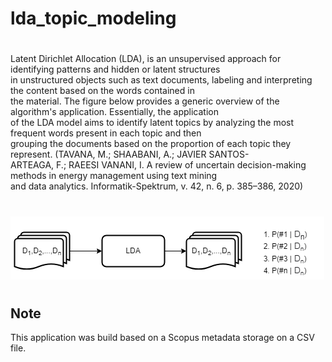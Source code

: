 # lda_topic_modeling
#
Latent Dirichlet Allocation (LDA), is an unsupervised approach for identifying patterns and hidden or latent structures <br /> 
in unstructured objects such as text documents, labeling and interpreting the content based on the words contained in <br />
the material. The figure below provides a generic overview of the algorithm's application. Essentially, the application <br />
of the LDA model aims to identify latent topics by analyzing the most frequent words present in each topic and then <br />
grouping the documents based on the proportion of each topic they represent. (TAVANA, M.; SHAABANI, A.; JAVIER SANTOS-<br />
ARTEAGA, F.; RAEESI VANANI, I. A review of uncertain decision-making methods in energy management using text mining <br />
and data analytics. Informatik-Spektrum, v. 42, n. 6, p. 385–386, 2020)
#
![img.png](img.png)
#
## Note

This application was build based on a Scopus metadata storage on a CSV file.